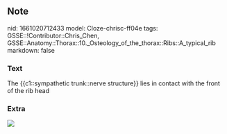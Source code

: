 ## Note
nid: 1661020712433
model: Cloze-chrisc-ff04e
tags: GSSE::!Contributor::Chris_Chen, GSSE::Anatomy::Thorax::10._Osteology_of_the_thorax::Ribs::A_typical_rib
markdown: false

### Text
<div class='toggle'>
  The {{c1::sympathetic trunk::nerve structure}} lies in contact
  with the front of the rib head
</div>

### Extra
<img src="paste-5d3bb176b25801d36004d1e188f2133d7d0279fb.png">
